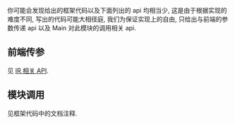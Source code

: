 你可能会发现给出的框架代码以及下面列出的 api 均相当少, 这是由于根据实现的难度不同, 写出的代码可能大相径庭, 我们为保证实现上的自由, 只给出与前端的参数传递 api 以及 Main 对此模块的调用相关 api. 

## 前端传参

见 [IR 相关 API](../lab3/api.md#ir-相关-api).

## 模块调用

见框架代码中的文档注释. 

